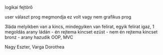 logikai fejtörő

user választ prog megmondja ez volt vagy nem
grafikus prog

3láda melyikben van a kincs, mindegyiken van felirat, egyik felirat igaz, 1 megoldás
arany ládán - én rejtema kincset
ezüst - nem én rejtema kincset
bronz - arany hazudik
OOP, MVC

Nagy Eszter, Varga Dorothea
